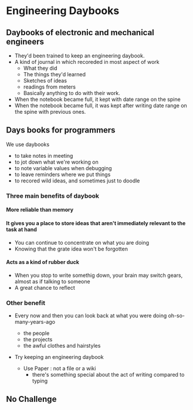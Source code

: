 # Engineering Daybooks
## Daybooks of electronic and mechanical engineers
- They'd been trained to keep an engineering daybook.
- A kind of journal in which recoreded in most aspect of work
    - What they did
    - The things they'd learned
    - Sketches of ideas
    - readings from meters
    - Basically anything to do with their work.
- When the notebook became full, it kept with date range on the spine
- When the notebook became full, it was kept after writing date range on the spine with previous ones.

## Days books for programmers
We use daybooks 
- to take notes in meeting
- to jot down what we're working on
- to note variable values when debugging
- to leave reminders where we put things
- to recored wild ideas, and sometimes just to doodle

### Three main benefits of daybook
#### More reliable than memory
#### It gives you a place to store ideas that aren't immediately relevant to the task at hand
- You can continue to concentrate on what you are doing
- Knowing that the grate idea won't be forgotten
#### Acts as a kind of rubber duck
- When you stop to write somethig down, your brain may switch gears, almost as if talking to someone
- A great chance to reflect

### Other benefit
- Every now and then you can look back at what you were doing oh-so-many-years-ago
  - the people
  - the projects
  - the awful clothes and hairstyles

- Try keeping an engineering daybook
  - Use Paper : not a file or a wiki
    - there's something special about the act of writing compared to typing

## No Challenge
